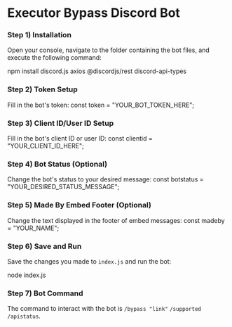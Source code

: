 # Executor Bypass Discord Bot

### Step 1) Installation
Open your console, navigate to the folder containing the bot files, and execute the following command:

npm install discord.js axios @discordjs/rest discord-api-types

### Step 2) Token Setup
Fill in the bot's token:
const token = "YOUR_BOT_TOKEN_HERE";

### Step 3) Client ID/User ID Setup
Fill in the bot's client ID or user ID:
const clientid = "YOUR_CLIENT_ID_HERE";

### Step 4) Bot Status (Optional)
Change the bot's status to your desired message:
const botstatus = "YOUR_DESIRED_STATUS_MESSAGE";

### Step 5) Made By Embed Footer (Optional)
Change the text displayed in the footer of embed messages:
const madeby = "YOUR_NAME";

### Step 6) Save and Run
Save the changes you made to `index.js` and run the bot:

node index.js

### Step 7) Bot Command
The command to interact with the bot is `/bypass "link"` `/supported` `/apistatus`.
